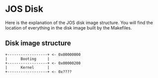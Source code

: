 # JOS Disk

Here is the explanation of the JOS disk image structure. You will find the location of everything in the disk image built by the Makefiles.

## Disk image structure

```
+------------------+ <- 0x00000000
|      Booting     | 
+------------------+ <- 0x00000200
|      Kernel      |
+------------------+ <- 0x????
```
